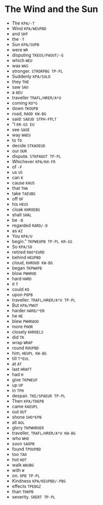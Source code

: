 # The Wind and the Sun

* The `KPA/-T`
* Wind `KPA/WEUPBD`
* and `SKP`
* the `-T`
* Sun `KPA/SUPB`
* were `WR`
* disputing `TKEUS/PAOUT/-G`
* which `WEU`
* was `WAS`
* stronger. `STRORPBG TP-PL`
* Suddenly `KPA/SULD`
* they `THE`
* saw `SAU`
* a `AEU`
* traveller `TRAFL/HRER/A*U`
* coming `KO*G`
* down `TKOUPB`
* road, `RAOD KW-BG`
* said: `SAEUD STPH-FPLT`
* "I `KR-GS EU`
* see `SAOE`
* way `WAEU`
* to `TO`
* decide `STKAOEUD`
* our `OUR`
* dispute. `STKPAOUT TP-PL`
* Whichever `KPA/KH-FR`
* of `-F`
* us `US`
* can `K`
* cause `KAUS`
* that `THA`
* take `TAEUBG`
* off `OF`
* his `HEUS`
* cloak `KHROEBG`
* shall `SHAL`
* be `-B`
* regarded `RARD/-D`
* as `AZ`
* You `KPA/U`
* begin." `TKPWEUPB TP-PL KR-GS`
* So `KPA/SO`
* retired `RAO*EURD`
* behind `HEUPBD`
* cloud, `KHROUD KW-BG`
* began `TKPWAPB`
* blow `PWHROE`
* hard `HARD`
* it `T`
* could `KO`
* upon `POPB`
* traveller. `TRAFL/HRER/A*U TP-PL`
* But `KPA/PWUT`
* harder `HARD/*ER`
* he `HE`
* blew `PWHRAOU`
* more `PHOR`
* closely `KHROELS`
* did `TK`
* wrap `WRAP`
* round `ROUPBD`
* him, `HEUPL KW-BG`
* till `T*EUL`
* at `AT`
* last `HRAFT`
* had `H`
* give `TKPWEUF`
* up `UP`
* in `TPH`
* despair. `TKE/SPAEUR TP-PL`
* Then `KPA/THEPB`
* came `KAEUPL`
* out `OUT`
* shone `SHO*EPB`
* all `AUL`
* glory `TKPWHROER`
* traveller, `TRAFL/HRER/A*U KW-BG`
* who `WHO`
* soon `SAOPB`
* found `TPOUPBD`
* too `TAO`
* hot `HOT`
* walk `WAUBG`
* with `W`
* on. `OPB TP-PL`
* Kindness `KPA/KEUPBD/-PBS`
* effects `TPEBGZ`
* than `THAPB`
* severity. `SRERT TP-PL`
